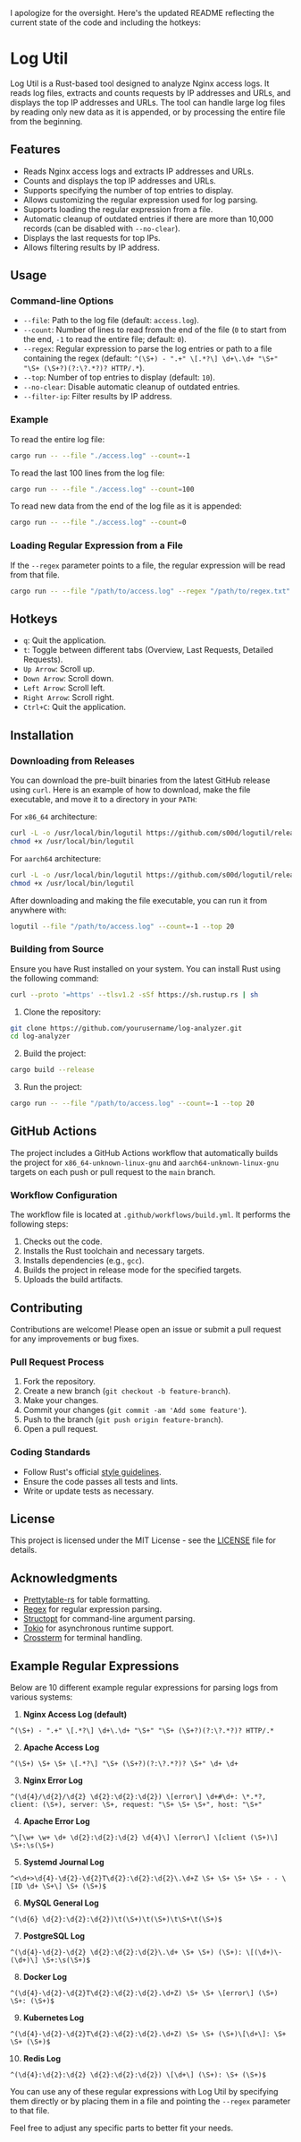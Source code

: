 I apologize for the oversight. Here's the updated README reflecting the current state of the code and including the hotkeys:

# Log Util

Log Util is a Rust-based tool designed to analyze Nginx access logs. It reads log files, extracts and counts requests by IP addresses and URLs, and displays the top IP addresses and URLs. The tool can handle large log files by reading only new data as it is appended, or by processing the entire file from the beginning.

## Features

- Reads Nginx access logs and extracts IP addresses and URLs.
- Counts and displays the top IP addresses and URLs.
- Supports specifying the number of top entries to display.
- Allows customizing the regular expression used for log parsing.
- Supports loading the regular expression from a file.
- Automatic cleanup of outdated entries if there are more than 10,000 records (can be disabled with `--no-clear`).
- Displays the last requests for top IPs.
- Allows filtering results by IP address.

## Usage

### Command-line Options

- `--file`: Path to the log file (default: `access.log`).
- `--count`: Number of lines to read from the end of the file (`0` to start from the end, `-1` to read the entire file; default: `0`).
- `--regex`: Regular expression to parse the log entries or path to a file containing the regex (default: `^(\S+) - ".+" \[.*?\] \d+\.\d+ "\S+" "\S+ (\S+?)(?:\?.*?)? HTTP/.*`).
- `--top`: Number of top entries to display (default: `10`).
- `--no-clear`: Disable automatic cleanup of outdated entries.
- `--filter-ip`: Filter results by IP address.

### Example

To read the entire log file:

```sh
cargo run -- --file "./access.log" --count=-1
```

To read the last 100 lines from the log file:

```sh
cargo run -- --file "./access.log" --count=100
```

To read new data from the end of the log file as it is appended:

```sh
cargo run -- --file "./access.log" --count=0
```

### Loading Regular Expression from a File

If the `--regex` parameter points to a file, the regular expression will be read from that file.

```sh
cargo run -- --file "/path/to/access.log" --regex "/path/to/regex.txt" --top 20
```

## Hotkeys

- `q`: Quit the application.
- `t`: Toggle between different tabs (Overview, Last Requests, Detailed Requests).
- `Up Arrow`: Scroll up.
- `Down Arrow`: Scroll down.
- `Left Arrow`: Scroll left.
- `Right Arrow`: Scroll right.
- `Ctrl+C`: Quit the application.

## Installation

### Downloading from Releases

You can download the pre-built binaries from the latest GitHub release using `curl`. Here is an example of how to download, make the file executable, and move it to a directory in your `PATH`:

For `x86_64` architecture:

```sh
curl -L -o /usr/local/bin/logutil https://github.com/s00d/logutil/releases/latest/download/logutil-x86_64-unknown-linux-gnu
chmod +x /usr/local/bin/logutil
```

For `aarch64` architecture:

```sh
curl -L -o /usr/local/bin/logutil https://github.com/s00d/logutil/releases/latest/download/logutil-aarch64-unknown-linux-gnu
chmod +x /usr/local/bin/logutil
```

After downloading and making the file executable, you can run it from anywhere with:

```sh
logutil --file "/path/to/access.log" --count=-1 --top 20
```

### Building from Source

Ensure you have Rust installed on your system. You can install Rust using the following command:

```sh
curl --proto '=https' --tlsv1.2 -sSf https://sh.rustup.rs | sh
```

1. Clone the repository:

```sh
git clone https://github.com/yourusername/log-analyzer.git
cd log-analyzer
```

2. Build the project:

```sh
cargo build --release
```

3. Run the project:

```sh
cargo run -- --file "/path/to/access.log" --count=-1 --top 20
```

## GitHub Actions

The project includes a GitHub Actions workflow that automatically builds the project for `x86_64-unknown-linux-gnu` and `aarch64-unknown-linux-gnu` targets on each push or pull request to the `main` branch.

### Workflow Configuration

The workflow file is located at `.github/workflows/build.yml`. It performs the following steps:

1. Checks out the code.
2. Installs the Rust toolchain and necessary targets.
3. Installs dependencies (e.g., `gcc`).
4. Builds the project in release mode for the specified targets.
5. Uploads the build artifacts.

## Contributing

Contributions are welcome! Please open an issue or submit a pull request for any improvements or bug fixes.

### Pull Request Process

1. Fork the repository.
2. Create a new branch (`git checkout -b feature-branch`).
3. Make your changes.
4. Commit your changes (`git commit -am 'Add some feature'`).
5. Push to the branch (`git push origin feature-branch`).
6. Open a pull request.

### Coding Standards

- Follow Rust's official [style guidelines](https://doc.rust-lang.org/1.0.0/style/).
- Ensure the code passes all tests and lints.
- Write or update tests as necessary.

## License

This project is licensed under the MIT License - see the [LICENSE](LICENSE) file for details.

## Acknowledgments

- [Prettytable-rs](https://crates.io/crates/prettytable-rs) for table formatting.
- [Regex](https://crates.io/crates/regex) for regular expression parsing.
- [Structopt](https://crates.io/crates/structopt) for command-line argument parsing.
- [Tokio](https://crates.io/crates/tokio) for asynchronous runtime support.
- [Crossterm](https://crates.io/crates/crossterm) for terminal handling.

## Example Regular Expressions

Below are 10 different example regular expressions for parsing logs from various systems:

1. **Nginx Access Log (default)**
```regex
^(\S+) - ".+" \[.*?\] \d+\.\d+ "\S+" "\S+ (\S+?)(?:\?.*?)? HTTP/.*
```

2. **Apache Access Log**
```regex
^(\S+) \S+ \S+ \[.*?\] "\S+ (\S+?)(?:\?.*?)? \S+" \d+ \d+
```

3. **Nginx Error Log**
```regex
^(\d{4}/\d{2}/\d{2} \d{2}:\d{2}:\d{2}) \[error\] \d+#\d+: \*.*?, client: (\S+), server: \S+, request: "\S+ \S+ \S+", host: "\S+"
```

4. **Apache Error Log**
```regex
^\[\w+ \w+ \d+ \d{2}:\d{2}:\d{2} \d{4}\] \[error\] \[client (\S+)\] \S+:\s(\S+)
```

5. **Systemd Journal Log**
```regex
^<\d+>\d{4}-\d{2}-\d{2}T\d{2}:\d{2}:\d{2}\.\d+Z \S+ \S+ \S+ \S+ - - \[ID \d+ \S+\] \S+ (\S+)$
```

6. **MySQL General Log**
```regex
^(\d{6} \d{2}:\d{2}:\d{2})\t(\S+)\t(\S+)\t\S+\t(\S+)$
```

7. **PostgreSQL Log**
```regex
^(\d{4}-\d{2}-\d{2} \d{2}:\d{2}:\d{2}\.\d+ \S+ \S+) (\S+): \[(\d+)\-(\d+)\] \S+:\s(\S+)$
```

8. **Docker Log**
```regex
^(\d{4}-\d{2}-\d{2}T\d{2}:\d{2}:\d{2}.\d+Z) \S+ \S+ \[error\] (\S+) \S+: (\S+)$
```

9. **Kubernetes Log**
```regex
^(\d{4}-\d{2}-\d{2}T\d{2}:\d{2}:\d{2}.\d+Z) \S+ \S+ (\S+)\[\d+\]: \S+ \S+ (\S+)$
```

10. **Redis Log**
```regex
^(\d{4}:\d{2}:\d{2} \d{2}:\d{2}:\d{2}) \[\d+\] (\S+): \S+ (\S+)$
```

You can use any of these regular expressions with Log Util by specifying them directly or by placing them in a file and pointing the `--regex` parameter to that file.

Feel free to adjust any specific parts to better fit your needs.